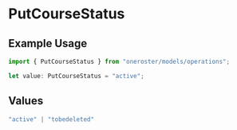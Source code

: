 # PutCourseStatus

## Example Usage

```typescript
import { PutCourseStatus } from "oneroster/models/operations";

let value: PutCourseStatus = "active";
```

## Values

```typescript
"active" | "tobedeleted"
```